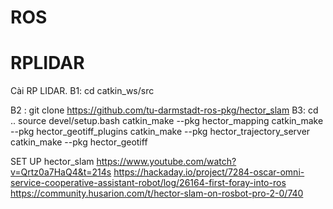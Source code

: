 # ROS
# RPLIDAR
Cài RP LIDAR.
B1: cd catkin_ws/src

B2 : git clone https://github.com/tu-darmstadt-ros-pkg/hector_slam
B3: cd ..
    source devel/setup.bash
    catkin_make --pkg hector_mapping
    catkin_make --pkg hector_geotiff_plugins
    catkin_make --pkg hector_trajectory_server
    catkin_make --pkg hector_geotiff

SET UP hector_slam
https://www.youtube.com/watch?v=Qrtz0a7HaQ4&t=214s
https://hackaday.io/project/7284-oscar-omni-service-cooperative-assistant-robot/log/26164-first-foray-into-ros
https://community.husarion.com/t/hector-slam-on-rosbot-pro-2-0/740


